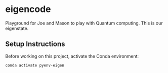 # eigencode
Playground for Joe and Mason to play with Quantum computing. This is our eigenstate.

## Setup Instructions
Before working on this project, activate the Conda environment:
```bash
conda activate pyenv-eigen


